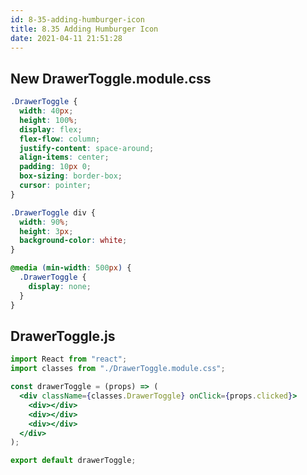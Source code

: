 ```yaml
---
id: 8-35-adding-humburger-icon
title: 8.35 Adding Humburger Icon
date: 2021-04-11 21:51:28
---
```


## New DrawerToggle.module.css

```css title="DrawerToggle.module.css" {}
.DrawerToggle {
  width: 40px;
  height: 100%;
  display: flex;
  flex-flow: column;
  justify-content: space-around;
  align-items: center;
  padding: 10px 0;
  box-sizing: border-box;
  cursor: pointer;
}

.DrawerToggle div {
  width: 90%;
  height: 3px;
  background-color: white;
}

@media (min-width: 500px) {
  .DrawerToggle {
    display: none;
  }
}
```

## DrawerToggle.js

```jsx title="DrawerToggle.js" {2,5-8}
import React from "react";
import classes from "./DrawerToggle.module.css";

const drawerToggle = (props) => (
  <div className={classes.DrawerToggle} onClick={props.clicked}>
    <div></div>
    <div></div>
    <div></div>
  </div>
);

export default drawerToggle;
```
